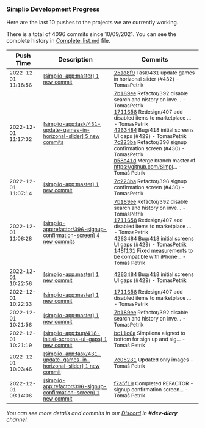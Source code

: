 
### Simplio Development Progress

Here are the last 10 pushes to the projects we are currently working.

There is a total of 4096 commits since 10/09/2021. You can see the complete history in
 [Complete_list.md](Complete_list.md) file.

| Push Time | Description | Commits |
| --- | --- | --- |
| <sub>2022-12-01 11:18:56</sub> | <sub>[[simplio-app:master] 1 new commit](https://github.com/SimplioOfficial/simplio-app/commit/25ad8f9d5ddfb3364172f78b76aec52b26a74d25)</sub> | <sub>[25ad8f9](https://github.com/SimplioOfficial/simplio-app/commit/25ad8f9d5ddfb3364172f78b76aec52b26a74d25) Task/431 update games in horizonal slider (#432) - TomasPetrik</sub> |
| <sub>2022-12-01 11:17:32</sub> | <sub>[[simplio-app:task/431\-update\-games\-in\-horizonal\-slider] 5 new commits](https://github.com/SimplioOfficial/simplio-app/compare/7e0523111624...b58c41dd52b4)</sub> | <sub>[7b189ee](https://github.com/SimplioOfficial/simplio-app/commit/7b189ee86eb81ef80f476ccab36d9260523c90b3) Refactor/392 disable search and history on inve... - TomasPetrik<br>[1711658](https://github.com/SimplioOfficial/simplio-app/commit/171165824340e91434444155564d8d13222879ec) Redesign/407 add disabled items to marketplace ... - TomasPetrik<br>[4263484](https://github.com/SimplioOfficial/simplio-app/commit/42634849c61e25ed61e07c5f8e4cd6191e6d6190) Bug/418 initial screens UI gaps (#429) - TomasPetrik<br>[7c223ba](https://github.com/SimplioOfficial/simplio-app/commit/7c223ba4e98f39eae4240f4b79488a292775c5ba) Refactor/396 signup confirmation screen (#430) - TomasPetrik<br>[b58c41d](https://github.com/SimplioOfficial/simplio-app/commit/b58c41dd52b42778a203cea7b556683605e47de0) Merge branch master of https://github.com/Simpl... - Tomáš Petrík</sub> |
| <sub>2022-12-01 11:07:14</sub> | <sub>[[simplio-app:master] 1 new commit](https://github.com/SimplioOfficial/simplio-app/commit/7c223ba4e98f39eae4240f4b79488a292775c5ba)</sub> | <sub>[7c223ba](https://github.com/SimplioOfficial/simplio-app/commit/7c223ba4e98f39eae4240f4b79488a292775c5ba) Refactor/396 signup confirmation screen (#430) - TomasPetrik</sub> |
| <sub>2022-12-01 11:06:28</sub> | <sub>[[simplio-app:refactor/396\-signup\-confirmation\-screen] 4 new commits](https://github.com/SimplioOfficial/simplio-app/compare/f7a5f19c3a50...148f131b07ff)</sub> | <sub>[7b189ee](https://github.com/SimplioOfficial/simplio-app/commit/7b189ee86eb81ef80f476ccab36d9260523c90b3) Refactor/392 disable search and history on inve... - TomasPetrik<br>[1711658](https://github.com/SimplioOfficial/simplio-app/commit/171165824340e91434444155564d8d13222879ec) Redesign/407 add disabled items to marketplace ... - TomasPetrik<br>[4263484](https://github.com/SimplioOfficial/simplio-app/commit/42634849c61e25ed61e07c5f8e4cd6191e6d6190) Bug/418 initial screens UI gaps (#429) - TomasPetrik<br>[148f131](https://github.com/SimplioOfficial/simplio-app/commit/148f131b07ff447d292c11e317b1fffdc1492e27) Fixed measurements to be compatible with iPhone... - Tomáš Petrík</sub> |
| <sub>2022-12-01 10:22:56</sub> | <sub>[[simplio-app:master] 1 new commit](https://github.com/SimplioOfficial/simplio-app/commit/42634849c61e25ed61e07c5f8e4cd6191e6d6190)</sub> | <sub>[4263484](https://github.com/SimplioOfficial/simplio-app/commit/42634849c61e25ed61e07c5f8e4cd6191e6d6190) Bug/418 initial screens UI gaps (#429) - TomasPetrik</sub> |
| <sub>2022-12-01 10:22:33</sub> | <sub>[[simplio-app:master] 1 new commit](https://github.com/SimplioOfficial/simplio-app/commit/171165824340e91434444155564d8d13222879ec)</sub> | <sub>[1711658](https://github.com/SimplioOfficial/simplio-app/commit/171165824340e91434444155564d8d13222879ec) Redesign/407 add disabled items to marketplace ... - TomasPetrik</sub> |
| <sub>2022-12-01 10:21:56</sub> | <sub>[[simplio-app:master] 1 new commit](https://github.com/SimplioOfficial/simplio-app/commit/7b189ee86eb81ef80f476ccab36d9260523c90b3)</sub> | <sub>[7b189ee](https://github.com/SimplioOfficial/simplio-app/commit/7b189ee86eb81ef80f476ccab36d9260523c90b3) Refactor/392 disable search and history on inve... - TomasPetrik</sub> |
| <sub>2022-12-01 10:21:19</sub> | <sub>[[simplio-app:bug/418\-initial\-screens\-ui\-gaps] 1 new commit](https://github.com/SimplioOfficial/simplio-app/commit/bc11c6a44c5a34bb057e3b56d8f22855920a1e3e)</sub> | <sub>[bc11c6a](https://github.com/SimplioOfficial/simplio-app/commit/bc11c6a44c5a34bb057e3b56d8f22855920a1e3e) Simpliona aligned to bottom for sign up and sig... - Tomáš Petrík</sub> |
| <sub>2022-12-01 10:03:46</sub> | <sub>[[simplio-app:task/431\-update\-games\-in\-horizonal\-slider] 1 new commit](https://github.com/SimplioOfficial/simplio-app/commit/7e05231116240148b3fb197af17b6eb1ccfdf5a5)</sub> | <sub>[7e05231](https://github.com/SimplioOfficial/simplio-app/commit/7e05231116240148b3fb197af17b6eb1ccfdf5a5) Updated only images - Tomáš Petrík</sub> |
| <sub>2022-12-01 09:14:06</sub> | <sub>[[simplio-app:refactor/396\-signup\-confirmation\-screen] 1 new commit](https://github.com/SimplioOfficial/simplio-app/commit/f7a5f19c3a50f979cc580988df919b934b29af6e)</sub> | <sub>[f7a5f19](https://github.com/SimplioOfficial/simplio-app/commit/f7a5f19c3a50f979cc580988df919b934b29af6e) Completed REFACTOR - signup confirmation screen... - Tomáš Petrík</sub> |

_You can see more details and commits in our [Discord](https://discord.gg/aKhjuwZmdP) in **#dev-diary** channel._
